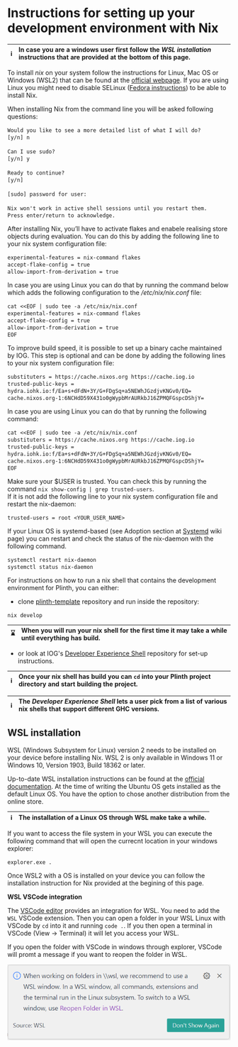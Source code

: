 
# Instructions for setting up your development environment with Nix 

| :information_source: | In case you are a windows user first follow the *WSL installation* instructions that are provided at the bottom of this page. |  
|----------------------|:------------------------------------------------------------------------------------------------------------------------------------------------------|   

To install *nix* on your system follow the instructions for Linux, Mac OS or Windows (WSL2) that can be found at the [official webpage](https://nixos.org/download). If you are using Linux you might need to disable SELinux ([Fedora instructions](https://docs.fedoraproject.org/en-US/quick-docs/selinux-changing-states-and-modes/#_disabling_selinux)) to be able to install Nix. 

When installing Nix from the command line you will be asked following questions:
```console
Would you like to see a more detailed list of what I will do?
[y/n] n 

Can I use sudo?
[y/n] y 

Ready to continue?
[y/n] 

[sudo] password for user:

Nix won't work in active shell sessions until you restart them.
Press enter/return to acknowledge.
```

After installing Nix, you’ll have to activate flakes and enabele realising store objects during evaluation. You can do this by adding the following line to your nix system configuration file:
```console
experimental-features = nix-command flakes
accept-flake-config = true 
allow-import-from-derivation = true
```

In case you are using Linux you can do that by running the command below which adds the following configuration to the */etc/nix/nix.conf* file:  
```console
cat <<EOF | sudo tee -a /etc/nix/nix.conf
experimental-features = nix-command flakes
accept-flake-config = true 
allow-import-from-derivation = true
EOF
```

To improve build speed, it is possible to set up a binary cache maintained by IOG. This step is optional and can be done by adding the following lines to your nix system configuration file: 
```console
substituters = https://cache.nixos.org https://cache.iog.io
trusted-public-keys = hydra.iohk.io:f/Ea+s+dFdN+3Y/G+FDgSq+a5NEWhJGzdjvKNGv0/EQ= cache.nixos.org-1:6NCHdD59X431o0gWypbMrAURkbJ16ZPMQFGspcDShjY=
```

In case you are using Linux you can do that by running the following command: 
```console
cat <<EOF | sudo tee -a /etc/nix/nix.conf
substituters = https://cache.nixos.org https://cache.iog.io
trusted-public-keys = hydra.iohk.io:f/Ea+s+dFdN+3Y/G+FDgSq+a5NEWhJGzdjvKNGv0/EQ= cache.nixos.org-1:6NCHdD59X431o0gWypbMrAURkbJ16ZPMQFGspcDShjY=
EOF
```

Make sure your $USER is trusted. You can check this by running the command `nix show-config | grep trusted-users`.<br>
If it is not add the following line to your nix system configuration file and restart the nix-daemon: 
```console
trusted-users = root <YOUR_USER_NAME>
```

If your Linux OS is systemd-based (see Adoption section at [Systemd](https://en.wikipedia.org/wiki/Systemd) wiki page) you can restart and check the status of the nix-daemon with the following command. 
```console
systemctl restart nix-daemon
systemctl status nix-daemon
```

For instructions on how to run a nix shell that contains the development environment for Plinth, you can either:  
* clone [plinth-template](https://github.com/IntersectMBO/plinth-template/tree/main) repository and run inside the repository:
```console
nix develop
```
| :hourglass:   | When you will run your nix shell for the first time it may take a while until everything has build.|  
|---------------|:---------------------------------------------------------------------------------------------------| 
* or look at IOG's [Developer Experience Shell](https://github.com/input-output-hk/devx) repository for set-up instructions.

| :information_source:   | Once your nix shell has build you can `cd` into your Plinth project directory and start building the project.|  
|------------------------|:-------------------------------------------------------------------------------------------------------------| 

| :information_source:   | The *Developer Experience Shell* lets a user pick from a list of various nix shells that support different GHC versions.|  
|------------------------|:------------------------------------------------------------------------------------------------------------------------|  

## WSL installation 

WSL (Windows Subsystem for Linux) version 2 needs to be installed on your device before installing Nix. WSL 2 is only available in Windows 11 or Windows 10, Version 1903, Build 18362 or later. 

Up-to-date WSL installation instructions can be found at the [official documentation](https://learn.microsoft.com/en-us/windows/wsl/install). At the time of writing the Ubuntu OS gets installed as the default Linux OS. You have the option to chose another distribution from the online store. 

| :information_source: | The installation of a Linux OS through WSL make take a while. |  
|----------------------|:--------------------------------------------------------------|   

If you want to access the file system in your WSL you can execute the following command that will open the currecnt location in your windows explorer: 
```console
explorer.exe .
```

Once WSL2 with a OS is installed on your device you can follow the installation instruction for Nix provided at the begining of this page. 

**WSL VSCode integration**

The [VSCode editor](https://code.visualstudio.com/) provides an integration for WSL. You need to add the `WSL` VSCode extension. Then you can open a folder in your WSL Linux with VSCode by `cd` into it and running `code .`. If you then open a terminal in VSCode (View -> Terminal) it will let you access your WSL. 

If you open the folder with VSCode in windows through explorer, VSCode will promt a message if you want to reopen the folder in WSL. 

![alt text](https://github.com/iohkedu/plinth-dev-env/blob/main/images/nix/VSCode_with_wsl.png)
